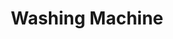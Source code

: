 ---
title: Washing Machine 
category: drawings
series: Landscape
year: 2014
image: image-20.jpg
size: 21x18.7
materials: ink on paper
---